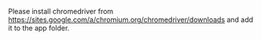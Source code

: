 Please install chromedriver from https://sites.google.com/a/chromium.org/chromedriver/downloads and add it to the app folder.